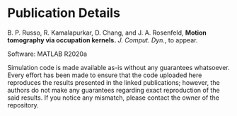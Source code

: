 # Publication Details

B. P. Russo, R. Kamalapurkar, D. Chang, and J. A. Rosenfeld, **Motion tomography via occupation kernels.** *J. Comput. Dyn.*, to appear.

Software: MATLAB R2020a

Simulation code is made available as-is without any guarantees whatsoever. Every effort has been made to ensure that the code uploaded here reproduces the results presented in the linked publications; however, the authors do not make any guarantees regarding exact reproduction of the said results. If you notice any mismatch, please contact the owner of the repository.
